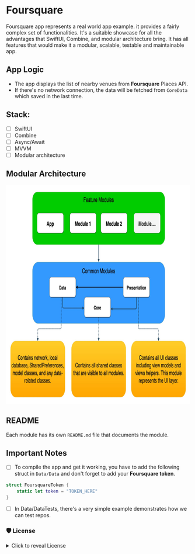 # Foursquare

Foursquare app represents a real world app example. it provides a fairly complex set of functionalities. 
It's a suitable showcase for all the advantages that SwiftUI, Combine, and modular architecture bring.
It has all features that would make it a modular, scalable, testable and maintainable app.

## App Logic

- The app displays the list of nearby venues from **Foursquare** Places API.
- If there's no network connection, the data will be fetched from `CoreData` which saved in the last time.

## Stack:
- [ ] SwiftUI
- [ ] Combine
- [ ] Async/Await
- [ ] MVVM
- [ ] Modular architecture

## Modular Architecture

 <img src="https://github.com/ShabanKamell/Foursquare/blob/main/blob/Modular%20Architecture.jpg?raw=true" height="600">


## README

Each module has its own `README.md` file that documents the module.

## Important Notes

- [ ] To compile the app and get it working, you have to add the following struct in `Data/Data`
and don't forget to add your **Foursquare token**.

```swift
struct FoursquareToken {
    static let token = "TOKEN_HERE"
}
```

- [ ] In Data/DataTests, there's a very simple example demonstrates how we can test repos.

### 🛡 License
<details>
    <summary>
        Click to reveal License
    </summary>

```
Licensed under the Apache License, Version 2.0 (the "License");
you may not use this file except in compliance with the License.
You may obtain a copy of the License at

   http://www.apache.org/licenses/LICENSE-2.0

Unless required by applicable law or agreed to in writing, software
distributed under the License is distributed on an "AS IS" BASIS,
WITHOUT WARRANTIES OR CONDITIONS OF ANY KIND, either express or implied.
See the License for the specific language governing permissions and
limitations under the License.
```
